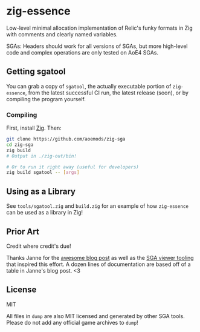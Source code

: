 # zig-essence

Low-level minimal allocation implementation of Relic's funky formats in Zig with comments and clearly named variables.

SGAs: Headers should work for all versions of SGAs, but more high-level code and complex operations are only tested on AoE4 SGAs. 

## Getting sgatool

You can grab a copy of `sgatool`, the actually executable portion of `zig-essence`, from the latest successful CI run, the latest release (soon), or by compiling the program yourself.

### Compiling

First, install [Zig](https://ziglang.org/). Then:
```bash
git clone https://github.com/aoemods/zig-sga
cd zig-sga
zig build
# Output in ./zig-out/bin!

# Or to run it right away (useful for developers)
zig build sgatool -- [args]
```

## Using as a Library

See `tools/sgatool.zig` and `build.zig` for an example of how `zig-essence` can be used as a library in Zig!

## Prior Art

Credit where credit's due!

Thanks Janne for the [awesome blog post](https://janne252.dev/content/2021/coh3-pre-alpha-extract-sga) as well as the [SGA viewer tooling](https://github.com/Janne252/essence-archive-viewer) that inspired this effort. A dozen lines of documentation are based off of a table in Janne's blog post. \<3

## License

MIT

All files in `dump` are also MIT licensed and generated by other SGA tools. Please do not add any official game archives to `dump`!
